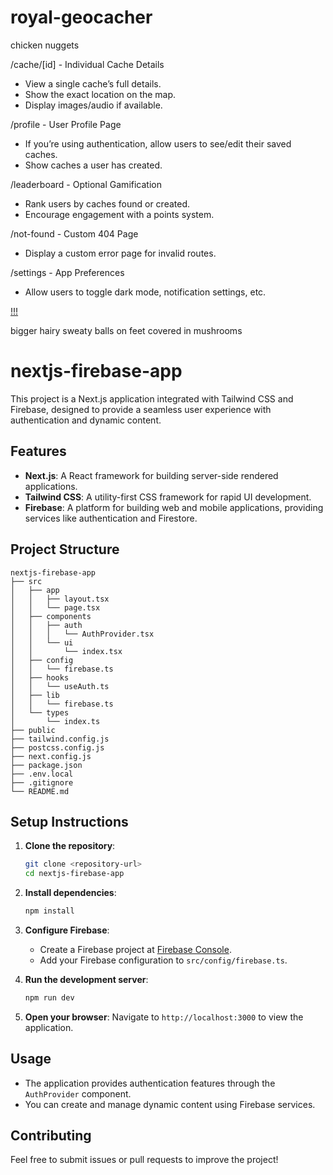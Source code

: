# royal-geocacher

chicken nuggets

/cache/[id] - Individual Cache Details

-   View a single cache’s full details.
-   Show the exact location on the map.
-   Display images/audio if available.

/profile - User Profile Page

-   If you’re using authentication, allow users to see/edit their saved caches.
-   Show caches a user has created.

/leaderboard - Optional Gamification

-   Rank users by caches found or created.
-   Encourage engagement with a points system.

/not-found - Custom 404 Page

-   Display a custom error page for invalid routes.

/settings - App Preferences

-   Allow users to toggle dark mode, notification settings, etc.

[!!!](https://prod.liveshare.vsengsaas.visualstudio.com/join?64BEC9C2971D12B9E2F15AC03799F292129B)

bigger hairy sweaty balls on feet covered in mushrooms

# nextjs-firebase-app

This project is a Next.js application integrated with Tailwind CSS and Firebase, designed to provide a seamless user experience with authentication and dynamic content.

## Features

-   **Next.js**: A React framework for building server-side rendered applications.
-   **Tailwind CSS**: A utility-first CSS framework for rapid UI development.
-   **Firebase**: A platform for building web and mobile applications, providing services like authentication and Firestore.

## Project Structure

```
nextjs-firebase-app
├── src
│   ├── app
│   │   ├── layout.tsx
│   │   └── page.tsx
│   ├── components
│   │   ├── auth
│   │   │   └── AuthProvider.tsx
│   │   └── ui
│   │       └── index.tsx
│   ├── config
│   │   └── firebase.ts
│   ├── hooks
│   │   └── useAuth.ts
│   ├── lib
│   │   └── firebase.ts
│   └── types
│       └── index.ts
├── public
├── tailwind.config.js
├── postcss.config.js
├── next.config.js
├── package.json
├── .env.local
├── .gitignore
└── README.md
```

## Setup Instructions

1. **Clone the repository**:

    ```bash
    git clone <repository-url>
    cd nextjs-firebase-app
    ```

2. **Install dependencies**:

    ```bash
    npm install
    ```

3. **Configure Firebase**:

    - Create a Firebase project at [Firebase Console](https://console.firebase.google.com/).
    - Add your Firebase configuration to `src/config/firebase.ts`.

4. **Run the development server**:

    ```bash
    npm run dev
    ```

5. **Open your browser**:
   Navigate to `http://localhost:3000` to view the application.

## Usage

-   The application provides authentication features through the `AuthProvider` component.
-   You can create and manage dynamic content using Firebase services.

## Contributing

Feel free to submit issues or pull requests to improve the project!
